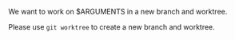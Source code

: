 We want to work on $ARGUMENTS in a new branch and worktree.

Please use `git worktree` to create a new branch and worktree.
